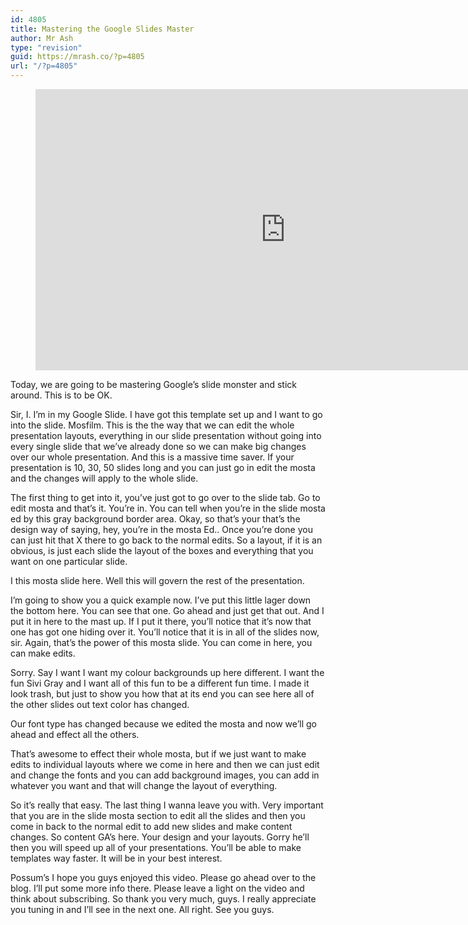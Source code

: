 ```yaml
---
id: 4805
title: Mastering the Google Slides Master
author: Mr Ash
type: "revision"
guid: https://mrash.co/?p=4805
url: "/?p=4805"
---
```


<figure class="wp-block-embed-youtube wp-block-embed is-type-video is-provider-youtube wp-embed-aspect-16-9 wp-has-aspect-ratio"><div class="wp-block-embed__wrapper"><iframe allow="accelerometer; autoplay; clipboard-write; encrypted-media; gyroscope; picture-in-picture" allowfullscreen="" frameborder="0" height="450" loading="lazy" src="https://www.youtube.com/embed/p387Dnl55MA?feature=oembed" title="Master Google Slides Master in 3 MINUTES • How To Use Master Slides In Google Slides #gsuite" width="800"></iframe></div></figure>Today, we are going to be mastering Google’s slide monster and stick around. This is to be OK.

Sir, I. I’m in my Google Slide. I have got this template set up and I want to go into the slide. Mosfilm. This is the the way that we can edit the whole presentation layouts, everything in our slide presentation without going into every single slide that we’ve already done so we can make big changes over our whole presentation. And this is a massive time saver. If your presentation is 10, 30, 50 slides long and you can just go in edit the mosta and the changes will apply to the whole slide.

The first thing to get into it, you’ve just got to go over to the slide tab. Go to edit mosta and that’s it. You’re in. You can tell when you’re in the slide mosta ed by this gray background border area. Okay, so that’s your that’s the design way of saying, hey, you’re in the mosta Ed.. Once you’re done you can just hit that X there to go back to the normal edits. So a layout, if it is an obvious, is just each slide the layout of the boxes and everything that you want on one particular slide.

I this mosta slide here. Well this will govern the rest of the presentation.

I’m going to show you a quick example now. I’ve put this little lager down the bottom here. You can see that one. Go ahead and just get that out. And I put it in here to the mast up. If I put it there, you’ll notice that it’s now that one has got one hiding over it. You’ll notice that it is in all of the slides now, sir. Again, that’s the power of this mosta slide. You can come in here, you can make edits.

Sorry. Say I want I want my colour backgrounds up here different. I want the fun Sivi Gray and I want all of this fun to be a different fun time. I made it look trash, but just to show you how that at its end you can see here all of the other slides out text color has changed.

Our font type has changed because we edited the mosta and now we’ll go ahead and effect all the others.

That’s awesome to effect their whole mosta, but if we just want to make edits to individual layouts where we come in here and then we can just edit and change the fonts and you can add background images, you can add in whatever you want and that will change the layout of everything.

So it’s really that easy. The last thing I wanna leave you with. Very important that you are in the slide mosta section to edit all the slides and then you come in back to the normal edit to add new slides and make content changes. So content GA’s here. Your design and your layouts. Gorry he’ll then you will speed up all of your presentations. You’ll be able to make templates way faster. It will be in your best interest.

Possum’s I hope you guys enjoyed this video. Please go ahead over to the blog. I’ll put some more info there. Please leave a light on the video and think about subscribing. So thank you very much, guys. I really appreciate you tuning in and I’ll see in the next one. All right. See you guys.